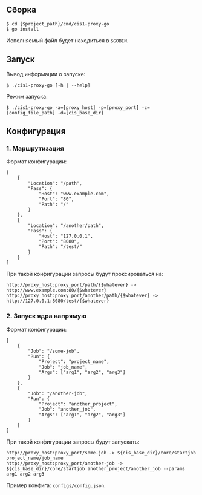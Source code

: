 ## Сборка

```
$ cd {$project_path}/cmd/cis1-proxy-go
$ go install
```

Исполняемый файл будет находиться в ```$GOBIN```.

## Запуск

Вывод информации о запуске:

```
$ ./cis1-proxy-go [-h | --help]
```

Режим запуска:

```
$ ./cis1-proxy-go -a=[proxy_host] -p=[proxy_port] -c=[config_file_path] -d=[cis_base_dir]
```

## Конфигурация

### 1. Маршрутизация

Формат конфигурации:

```
[
	{
		"Location": "/path",
		"Pass": {
			"Host": "www.example.com",
			"Port": "80",
			"Path": "/"
		}
	},
	{
		"Location": "/another/path",
		"Pass": {
			"Host": "127.0.0.1",
			"Port": "8080",
			"Path": "/test/"
		}
	}
]
```

При такой конфигурации запросы будут проксироваться на:

```
http://proxy_host:proxy_port/path/{$whatever} -> http://www.example.com:80/{$whatever}
http://proxy_host:proxy_port/another/path/{$whatever} -> http://127.0.0.1:8080/test/{$whatever}
```

### 2. Запуск ядра напрямую

Формат конфигурации:

```
[
	{
		"Job": "/some-job",
		"Run": {
			"Project": "project_name",
			"Job": "job_name",
			"Args": ["arg1", "arg2", "arg3"]
		}
	},
	{
		"Job": "/another-job",
		"Run": {
			"Project": "another_project",
			"Job": "another_job",
			"Args": ["arg1", "arg2", "arg3"]
		}
	}
]
```

При такой конфигурации запросы будут запускать:

```
http://proxy_host:proxy_port/some-job -> ${cis_base_dir}/core/startjob project_name/job_name
http://proxy_host:proxy_port/another-job -> ${cis_base_dir}/core/startjob another_project/another_job --params arg1 arg2 arg3
```

Пример конфига: ```configs/config.json```.

